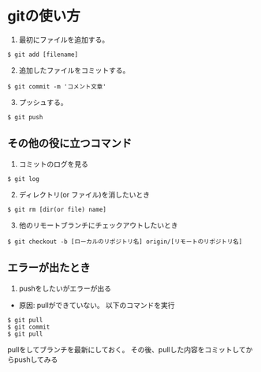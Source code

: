 # gitの使い方

1. 最初にファイルを追加する。
```
$ git add [filename]
```

2. 追加したファイルをコミットする。
```
$ git commit -m 'コメント文章'
```
3. プッシュする。
```
$ git push
```

## その他の役に立つコマンド
1. コミットのログを見る
```
$ git log
```
2. ディレクトリ(or ファイル)を消したいとき
```
$ git rm [dir(or file) name]
```
3. 他のリモートブランチにチェックアウトしたいとき
```
$ git checkout -b [ローカルのリポジトリ名] origin/[リモートのリポジトリ名]
```

## エラーが出たとき
1. pushをしたいがエラーが出る
- 原因: pullができていない。
以下のコマンドを実行
```
$ git pull
$ git commit
$ git pull
```
pullをしてブランチを最新にしておく。
その後、pullした内容をコミットしてからpushしてみる
